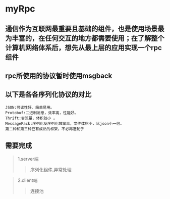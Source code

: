 # myRpc

## 通信作为互联网最重要且基础的组件，也是使用场景最为丰富的，在任何交互的地方都需要使用；在了解整个计算机网络体系后，想先从最上层的应用实现一个rpc组件

## rpc所使用的协议暂时使用msgback
## 以下是各各序列化协议的对比
```
JSON:可读性好、简单易用。
Protobuf:二进制消息，效率高，性能好。
Thrift:省流量，体积较小 。
MessagePack:序列化反序列化效率高，文件体积小，比json小一倍。
第二种和第三种已有成熟的框架，不必再造轮子
```

## 需要完成
> 1.server端
>> 序列化组件,异常处理

> 2.client端
>> 连接池